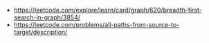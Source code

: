 * https://leetcode.com/explore/learn/card/graph/620/breadth-first-search-in-graph/3854/
* https://leetcode.com/problems/all-paths-from-source-to-target/description/
